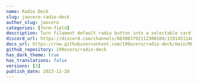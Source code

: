 ```yaml
---
name: Radio Deck
slug: jaocero-radio-deck
author_slug: jaocero
categories: [form-field]
description: Turn filament default radio button into a selectable card with icons, title and description.
discord_url: https://discord.com/channels/883083792112300104/1191451148041855036
docs_url: https://raw.githubusercontent.com/199ocero/radio-deck/main/README.md
github_repository: 199ocero/radio-deck
has_dark_theme: true
has_translations: false
versions: [3]
publish_date: 2023-12-28
---
```

